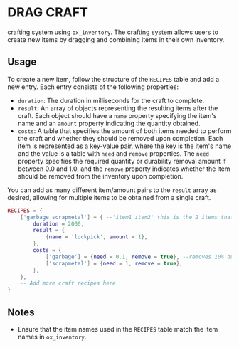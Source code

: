 # DRAG CRAFT

crafting system using `ox_inventory`. The crafting system allows users to create new items by dragging and combining items in their own inventory.

## Usage

To create a new item, follow the structure of the `RECIPES` table and add a new entry. Each entry consists of the following properties:

- `duration`: The duration in milliseconds for the craft to complete.
- `result`: An array of objects representing the resulting items after the craft. Each object should have a `name` property specifying the item's name and an `amount` property indicating the quantity obtained.
- `costs`: A table that specifies the amount of both items needed to perform the craft and whether they should be removed upon completion. Each item is represented as a key-value pair, where the key is the item's name and the value is a table with `need` and `remove` properties. The `need` property specifies the required quantity or durability removal amount if between 0.0 and 1.0, and the `remove` property indicates whether the item should be removed from the inventory upon completion.

You can add as many different item/amount pairs to the `result` array as desired, allowing for multiple items to be obtained from a single craft.

```lua
RECIPES = {
    ['garbage scrapmetal'] = { --'item1 item2' this is the 2 items that will be dragged ontop of eachother seperated by a single space
        duration = 2000,
        result = {
            {name = 'lockpick', amount = 1},
        },
        costs = {
            ['garbage'] = {need = 0.1, remove = true}, --removes 10% durability everytime its used in a craft. so this would allow 10 uses. 10 * 10 = 100
            ['scrapmetal'] = {need = 1, remove = true},
        },
    },
    -- Add more craft recipes here
}
```

## Notes

- Ensure that the item names used in the `RECIPES` table match the item names in `ox_inventory`.
